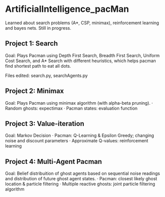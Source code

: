 # ArtificialIntelligence_pacMan
Learned about search problems (A*, CSP, minimax), reinforcement learning and bayes nets. Still in progress.

## Project 1: Search
Goal: Plays Pacman using Depth First Search, Breadth First Search, Uniform Cost Search, and A* Search with different heuristics, which helps pacman find shortest path to eat all dots.

Files edited: search.py, searchAgents.py

## Project 2: Minimax
Goal: Plays Pacman using minimax algorithm (with alpha-beta pruning). 
      · Random ghosts: expectimax
      · Pacman states: evaluation function

## Project 3: Value-iteration
Goal: Markov Decision 
      · Pacman: Q-Learning & Epsilon Greedy; changing noise and discount parameters
      · Approximate Q-values: reinforcement learning

## Project 4: Multi-Agent Pacman
Goal: Belief distribuition of ghost agents based on sequential noise readings and distribution of future ghost agent states. 
      · Pacman: closest likely ghost location & particle filtering
      · Multiple reactive ghosts: joint particle filtering algorithm
